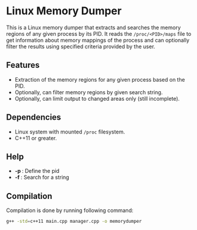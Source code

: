 # Linux Memory Dumper

This is a Linux memory dumper that extracts and searches the memory regions of any given process by its PID.
It reads the `/proc/<PID>/maps` file to get information about memory mappings of the process and can optionally filter the results using specified criteria provided by the user.

## Features
- Extraction of the memory regions for any given process based on the PID.
- Optionally, can filter memory regions by given search string.
- Optionally, can limit output to changed areas only (still incomplete).

## Dependencies
- Linux system with mounted `/proc` filesystem.
- C++11 or greater.

## Help
- **-p <pid>** : Define the pid
- **-f <string>** : Search for a string

## Compilation

Compilation is done by running following command:

```bash
g++ -std=c++11 main.cpp manager.cpp -o memorydumper
